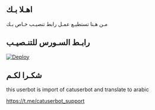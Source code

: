 ## اهـلا بـك
مـن هـنا تستطيـع عمـل رابط تنصيـب خـاص بـك

## رابـط السـورس للتنـصيـب

[![Deploy](https://www.herokucdn.com/deploy/button.svg)](https://heroku.com/deploy?template=https://github.com/TEJEX78/jmthon)

## شكـرا لكـم 


this userbot is import of catuserbot and translate to arabic

https://t.me/catuserbot_support
